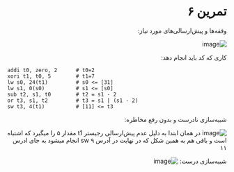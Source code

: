 <div dir="rtl">


# تمرین ۶
وقفه‌ها و پیش‌ارسالی‌های مورد نیاز:
  
  ![image](https://github.com/Amirhosseinbayat/ComputerArchitecture-Course/assets/77579794/acd5cc5c-ee72-4415-bc46-532892867764)

 

  کاری که کد باید انجام دهد:

  
</div>

<div dir="ltr">
  
~~~
addi t0, zero, 2      # t0=2
xori t1, t0, 5        # t1=7
lw s0, 24(t1)         # s0 <= [31] 
lw s1, 0(s0)          # s1 <= [s0] 
sub t2, s1, t0        # t2 = s1 - 2
or t3, s1, t2         # t3 = s1 | (s1 - 2)
sw t3, 4(t1)          # [11] <= t3
~~~

</div>
                                 
                                 
<div dir="rtl">
  
  شبیه‌سازی نادرست و بدون رفع مخاطره:
  
 ![image](https://github.com/Amirhosseinbayat/ComputerArchitecture-Course/assets/77579794/54c51fd2-0437-403c-a86d-50a9ae0bfaf8)
  در همان ابتدا به دلیل عدم پیش‌ارسالی رجیستر t1 مقدار ۵ را میگیرد که اشتباه است و باقی هم به همین شکل  که در نهایت در آدرس ۹ sw انجام میشود به جای ادرس ۱۱

  
  شبیه‌سازی درست:
 ![image](https://github.com/Amirhosseinbayat/ComputerArchitecture-Course/assets/77579794/ab96b929-9ee1-426a-9c23-5d9871d01e39)

  
  
</div>
